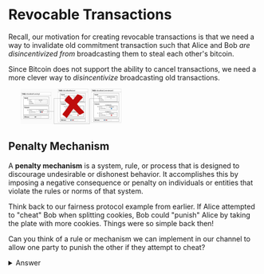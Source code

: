# Revocable Transactions

Recall, our motivation for creating revocable transactions is that we need a way to invalidate old commitment transaction such that Alice and Bob *are disincentivized from* broadcasting them to steal each other's bitcoin. 

Since Bitcoin does not support the ability to cancel transactions, we need a more clever way to *disincentivize* broadcasting old transactions.

<p align="center" style="width: 50%; max-width: 300px;">
  <img src="./tutorial_images/intro_to_htlc/RefundRevoked.png" alt="RefundRevoked" width="80%" height="auto">
</p>

## Penalty Mechanism
A **penalty mechanism** is a system, rule, or process that is designed to discourage undesirable or dishonest behavior. It accomplishes this by imposing a negative consequence or penalty on individuals or entities that violate the rules or norms of that system.

Think back to our fairness protocol example from earlier. If Alice attempted to "cheat" Bob when splitting cookies, Bob could "punish" Alice by taking the plate with more cookies. Things were so simple back then!

Can you think of a rule or mechanism we can implement in our channel to allow one party to punish the other if they attempt to cheat?

<details>
  <summary>Answer</summary>
  <br/>

Within the context of commitment transactions, we can incentivize good behavior by adding the penalty mechanism rule:

  - **If you publish an old commitment transaction, the counterparty is allowed to steal all of the funds you have on your side of the channel.**

To enforce this rule, we can add an additional spending path to the output such that, if Alice attempts to cheat by publishing an old channel state, Bob can steal all of her funds. Otherwise, Alice can claim her funds after a pre-specified time period expires.

<p align="center" style="width: 50%; max-width: 300px;">
  <img src="./tutorial_images/intro_to_htlc/RevocationTx.png" alt="RevocationTx" width="100%" height="auto">
</p>

Implementing this rule is going to require some fun, but slightly advanced, cryptographic skillz. Head over to the next page to see how it's done!

</details>

